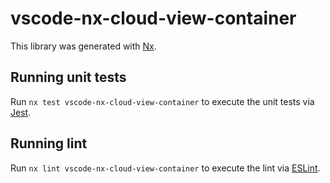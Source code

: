 # vscode-nx-cloud-view-container

This library was generated with [Nx](https://nx.dev).

## Running unit tests

Run `nx test vscode-nx-cloud-view-container` to execute the unit tests via [Jest](https://jestjs.io).

## Running lint

Run `nx lint vscode-nx-cloud-view-container` to execute the lint via [ESLint](https://eslint.org/).
